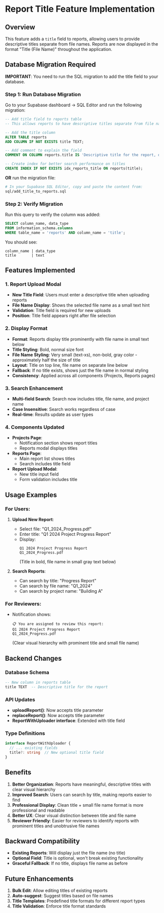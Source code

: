 # Report Title Feature Implementation

## Overview
This feature adds a `title` field to reports, allowing users to provide descriptive titles separate from file names. Reports are now displayed in the format "Title (File Name)" throughout the application.

## Database Migration Required

**IMPORTANT**: You need to run the SQL migration to add the title field to your database.

### Step 1: Run Database Migration

Go to your Supabase dashboard → SQL Editor and run the following migration:

```sql
-- Add title field to reports table
-- This allows reports to have descriptive titles separate from file names

-- Add the title column
ALTER TABLE reports 
ADD COLUMN IF NOT EXISTS title TEXT;

-- Add comment to explain the field
COMMENT ON COLUMN reports.title IS 'Descriptive title for the report, displayed as "Title (File Name)"';

-- Create index for better search performance on titles
CREATE INDEX IF NOT EXISTS idx_reports_title ON reports(title);
```

**OR** run the migration file:
```bash
# In your Supabase SQL Editor, copy and paste the content from:
sql/add_title_to_reports.sql
```

### Step 2: Verify Migration

Run this query to verify the column was added:

```sql
SELECT column_name, data_type 
FROM information_schema.columns 
WHERE table_name = 'reports' AND column_name = 'title';
```

You should see:
```
column_name | data_type
title       | text
```

## Features Implemented

### 1. Report Upload Modal
- **New Title Field**: Users must enter a descriptive title when uploading reports
- **File Name Display**: Shows the selected file name as a small text hint
- **Validation**: Title field is required for new uploads
- **Position**: Title field appears right after file selection

### 2. Display Format
- **Format**: Reports display title prominently with file name in small text below
- **Title Styling**: Bold, normal size font
- **File Name Styling**: Very small (text-xs), non-bold, gray color - approximately half the size of title
- **Layout**: Title on top line, file name on separate line below
- **Fallback**: If no title exists, shows just the file name in normal styling
- **Consistency**: Applied across all components (Projects, Reports pages)

### 3. Search Enhancement
- **Multi-field Search**: Search now includes title, file name, and project name
- **Case Insensitive**: Search works regardless of case
- **Real-time**: Results update as user types

### 4. Components Updated
- **Projects Page**: 
  - Notification section shows report titles
  - Reports modal displays titles
- **Reports Page**: 
  - Main report list shows titles
  - Search includes title field
- **Report Upload Modal**: 
  - New title input field
  - Form validation includes title

## Usage Examples

### For Users:
1. **Upload New Report**:
   - Select file: "Q1_2024_Progress.pdf"
   - Enter title: "Q1 2024 Project Progress Report"
   - Display: 
     ```
     Q1 2024 Project Progress Report
     Q1_2024_Progress.pdf
     ```
     (Title in bold, file name in small gray text below)

2. **Search Reports**:
   - Can search by title: "Progress Report"
   - Can search by file name: "Q1_2024"
   - Can search by project name: "Building A"

### For Reviewers:
- Notification shows: 
  ```
  📋 You are assigned to review this report:
  Q1 2024 Project Progress Report
  Q1_2024_Progress.pdf
  ```
  (Clear visual hierarchy with prominent title and small file name)

## Backend Changes

### Database Schema
```sql
-- New column in reports table
title TEXT  -- Descriptive title for the report
```

### API Updates
- **uploadReport()**: Now accepts title parameter
- **replaceReport()**: Now accepts title parameter
- **ReportWithUploader interface**: Extended with title field

### Type Definitions
```typescript
interface ReportWithUploader {
  // ... existing fields
  title?: string  // New optional title field
}
```

## Benefits

1. **Better Organization**: Reports have meaningful, descriptive titles with clear visual hierarchy
2. **Improved Search**: Users can search by title, making reports easier to find
3. **Professional Display**: Clean title + small file name format is more professional and readable
4. **Better UX**: Clear visual distinction between title and file name
5. **Reviewer Friendly**: Easier for reviewers to identify reports with prominent titles and unobtrusive file names

## Backward Compatibility

- **Existing Reports**: Will display just the file name (no title)
- **Optional Field**: Title is optional, won't break existing functionality
- **Graceful Fallback**: If no title, displays file name as before

## Future Enhancements

1. **Bulk Edit**: Allow editing titles of existing reports
2. **Auto-suggest**: Suggest titles based on file names
3. **Title Templates**: Predefined title formats for different report types
4. **Title Validation**: Enforce title format standards
